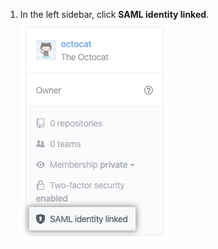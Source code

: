 1. In the left sidebar, click **SAML identity linked**.
  ![SAML identity linked](/assets/images/help/saml/saml-identity-linked.png)
